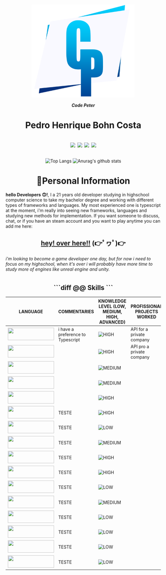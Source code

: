 
<!DOCTYPE html>
<html>
  <!-- head scale -->
  <head>
    <meta charset='utf-8'>
    <meta http-equiv='X-UA-Compatible' content='IE=edge'>
    <meta name='viewport' content='width=device-width, initial-scale=1'>
  </head>

  <body>
  
  <div align="center" background-color="white">
  <img src="./public/cp_logo.png" height="300vh">

  ***Code Peter***
  <h1>Pedro Henrique Bohn Costa
  


  [<img src="https://img.icons8.com/material/24/ffffff/facebook--v1.png"/>](https://www.facebook.com/profile.php?id=100026288928919)
  [<img src="https://img.icons8.com/material/24/ffffff/linkedin--v3.png"/>](https://www.linkedin.com/in/pedro-costa-a5b0b1203/)
  [<img src="https://img.icons8.com/ios-filled/24/ffffff/whatsapp--v1.png"/>](https://api.whatsapp.com/send/?phone=5555984293654&text&app_absent=0)
  [<img src="https://img.icons8.com/glyph-neue/24/ffffff/gmail.png"/>](https://mail.google.com/mail/u/0/?fs=1&to=pedromenezescosta271@gmail.com&su=Digite%20seu%20subjetivo%20aqui&tf=cm)
  
  </h1>

  </div>

  </div>

 
  <div align="center" width="100vw">

  ![Top Langs](https://github-readme-stats.vercel.app/api/top-langs/?username=TheNewGuy100&layout=compact&card_width=445px)
  ![Anurag's github stats](https://github-readme-stats.vercel.app/api?username=TheNewGuy100&count_private=true&show_icons=true&line_height=20&card_width=250px)

  </div>


#
<h1 align="center"> 🧐Personal Information </h1>

  **hello Developers 🙃!**, I a 21 years old developer studying in highschool computer science to take my bachelor degree and working with different types of frameworks and languages. My most experienced one is typescript at the moment, i'm really into seeing new frameworks, languages and studying new methods for implementation. If you want someone to discuss, chat, or if you have an steam account and you want to play anytime you can add me here:
  
  <h2 align="center">

  [hey! over here!!](https://steamcommunity.com/id/QSSJohnCena) (👉ﾟヮﾟ)👉

  </h2>

  *i'm looking to become a game developer one day, but for now i need to focus on my highschool, when it's over i will probably have more time to study more of engines like unreal engine and unity.*


#
<h2 align="center"> ```diff
  @@ Skills
  ```</h2>

  <div align="center">

  | LANGUAGE | COMMENTARIES | KNOWLEDGE LEVEL (LOW, MEDIUM, HIGH, ADVANCED) | PROFISSIONAL PROJECTS WORKED
  | --- | --- | --- | --- |
  | <img src="https://img.shields.io/badge/JavaScript-323330?style=for-the-badge&logo=javascript&logoColor=F7DF1E" width="150" height="40">   | i have a preference to Typescript | ![HIGH](https://img.shields.io/static/v1?style=for-the-badge&label=&message=HIGH&color=green") | API for a private company
  | <img src="https://img.shields.io/badge/TypeScript-007ACC?style=for-the-badge&logo=typescript&logoColor=white" width="150" height="40">    |       | ![HIGH](https://img.shields.io/static/v1?style=for-the-badge&label=&message=HIGH&color=green")   | API pro a private company
  | <img src="https://img.shields.io/badge/Node.js-43853D?style=for-the-badge&logo=node.js&logoColor=white" width="150" height="40">          |       | ![MEDIUM](https://img.shields.io/static/v1?style=for-the-badge&label=&message=MEDIUM&color=blue") |
  | <img src="https://img.shields.io/badge/Docker-2496ED?style=for-the-badge&logo=docker&logoColor=white" width="150" height="40">            |       | ![MEDIUM](https://img.shields.io/static/v1?style=for-the-badge&label=&message=MEDIUM&color=blue")|
  | <img src="https://img.shields.io/badge/Windows-017AD7?style=for-the-badge&logo=windows&logoColor=white" width="150" height="40">          |       | ![HIGH](https://img.shields.io/static/v1?style=for-the-badge&label=&message=HIGH&color=green")|
  | <img src="https://img.shields.io/badge/Redis-D9281A?style=for-the-badge&logo=redis&logoColor=white" width="150" height="40">              | TESTE | ![HIGH](https://img.shields.io/static/v1?style=for-the-badge&label=&message=HIGH&color=green")
  | <img src="https://img.shields.io/badge/Linux-E34F26?style=for-the-badge&logo=linux&logoColor=black" width="150" height="40">              | TESTE | ![LOW](https://img.shields.io/static/v1?style=for-the-badge&label=&message=LOW&color=red)
  | <img src="https://img.shields.io/badge/C%23-239120?style=for-the-badge&logo=c-sharp&logoColor=white" width="150" height="40">             | TESTE | ![MEDIUM](https://img.shields.io/static/v1?style=for-the-badge&label=&message=MEDIUM&color=blue")
  | <img src="https://img.shields.io/badge/HTML-239120?style=for-the-badge&logo=html5&logoColor=white" width="150" height="40">               | TESTE | ![HIGH](https://img.shields.io/static/v1?style=for-the-badge&label=&message=HIGH&color=green")
  | <img src="https://img.shields.io/badge/CSS3-1572B6?style=for-the-badge&logo=css3&logoColor=white" width="150" height="40">                | TESTE | ![HIGH](https://img.shields.io/static/v1?style=for-the-badge&label=&message=HIGH&color=green")
  | <img src="https://img.shields.io/badge/Python-3776AB?style=for-the-badge&logo=python&logoColor=white" width="150" height="40">            | TESTE | ![LOW](https://img.shields.io/static/v1?style=for-the-badge&label=&message=LOW&color=red)
  | <img src="https://img.shields.io/badge/C%2B%2B-00599C?style=for-the-badge&logo=c%2B%2B&logoColor=white" width="150" height="40">          | TESTE | ![MEDIUM](https://img.shields.io/static/v1?style=for-the-badge&label=&message=MEDIUM&color=blue")
  | <img src="https://img.shields.io/badge/Lua-2C2D72?style=for-the-badge&logo=lua&logoColor=white" width="150" height="40">                  | TESTE | ![LOW](https://img.shields.io/static/v1?style=for-the-badge&label=&message=LOW&color=red)
  | <img src="https://img.shields.io/badge/MySQL-00000F?style=for-the-badge&logo=mysql&logoColor=white" width="150" height="40">              | TESTE | ![LOW](https://img.shields.io/static/v1?style=for-the-badge&label=&message=LOW&color=red)
  | <img src="https://img.shields.io/badge/PostgreSQL-316192?style=for-the-badge&logo=postgresql&logoColor=white" width="150" height="40">    | TESTE | ![LOW](https://img.shields.io/static/v1?style=for-the-badge&label=&message=LOW&color=red)
  | <img src="https://img.shields.io/badge/Unity-100000?style=for-the-badge&logo=unity&logoColor=white" width="150" height="40">              | TESTE | ![LOW](https://img.shields.io/static/v1?style=for-the-badge&label=&message=LOW&color=red)

  </div>

  </body>
</html>
